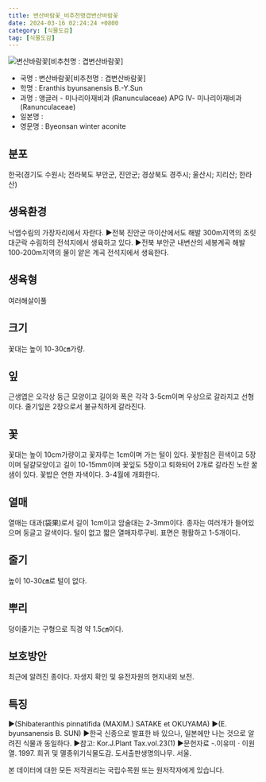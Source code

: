 ```yaml
---
title: 변산바람꽃_비추천명겹변산바람꽃
date: 2024-03-16 02:24:24 +0800
category: [식물도감]
tag: [식물도감]
---
```




![변산바람꽃[비추천명 : 겹변산바람꽃]](/fileUpload/plants/basic/Ranunculaceae/Eranthis/19474/19474_1_th2.jpg)
- 국명 : 변산바람꽃[비추천명 : 겹변산바람꽃]
- 학명 : Eranthis byunsanensis B.-Y.Sun
- 과명 : 앵글러 - 미나리아재비과 (Ranunculaceae) APG Ⅳ- 미나리아재비과 (Ranunculaceae)
- 일본명 : 
- 영문명 : Byeonsan winter aconite


## 분포
한국(경기도 수원시; 전라북도 부안군, 진안군; 경상북도 경주시; 울산시; 지리산; 한라산) 
## 생육환경
낙엽수림의 가장자리에서 자란다.▶전북 진안군 마이산에서도 해발 300m지역의 조릿대군락 수림하의 전석지에서 생육하고 있다. ▶전북 부안군 내변산의 세봉계곡 해발 100-200m지역의 물이 얕은 계곡 전석지에서 생육한다.
## 생육형
여러해살이풀
## 크기
꽃대는 높이 10-30㎝가량.
## 잎
근생엽은 오각상 둥근 모양이고 길이와 폭은 각각 3-5cm이며 우상으로 갈라지고 선형이다. 줄기잎은 2장으로서 불규칙하게 갈라진다.
## 꽃
꽃대는 높이 10cm가량이고 꽃자루는 1cm이며 가는 털이 있다. 꽃받침은 흰색이고 5장이며 달걀모양이고 길이 10-15mm이며 꽃잎도 5장이고 퇴화되어 2개로 갈라진 노란 꿀샘이 있다. 꽃밥은 연한 자색이다. 3-4월에 개화한다.
## 열매
열매는 대과(袋果)로서 길이 1cm이고 암술대는 2-3mm이다. 종자는 여러개가 들어있으며 둥글고 갈색이다. 털이 없고 짧은 열매자루구비. 표면은 평활하고 1-5개이다.
## 줄기
높이 10-30㎝로 털이 없다.
## 뿌리
덩이줄기는 구형으로 직경 약 1.5㎝이다.
## 보호방안
최근에 알려진 종이다. 자생지 확인 및 유전자원의 현지내외 보전.
## 특징
▶(Shibateranthis pinnatifida (MAXIM.) SATAKE et OKUYAMA) ▶(E. byunsanensis B. SUN) ▶한국 신종으로 발표한 바 있으나, 일본에만 나는 것으로 알려진 식물과 동일하다. ▶참고: Kor.J.Plant Tax.vol.23(1)▶문헌자료-.이유미ㆍ이원열. 1997. 희귀 및 멸종위기식물도감. 도서출판생명의나무. 서울.






본 데이터에 대한 모든 저작권리는 국립수목원 또는 원저작자에게 있습니다.
